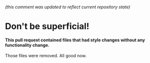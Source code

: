 _(this comment was updated to reflect current repository state)_

# Don't be superficial!

#### This pull request contained files that had style changes without any functionality change. 

Those files were removed. All good now. 

